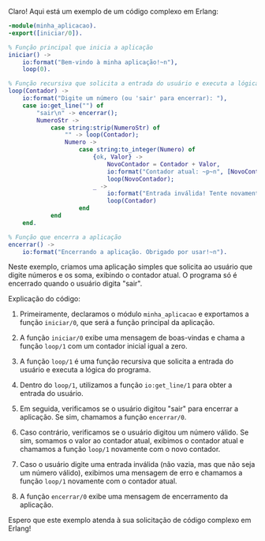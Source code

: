 Claro! Aqui está um exemplo de um código complexo em Erlang:

```erlang
-module(minha_aplicacao).
-export([iniciar/0]).

% Função principal que inicia a aplicação
iniciar() ->
    io:format("Bem-vindo à minha aplicação!~n"),
    loop(0).

% Função recursiva que solicita a entrada do usuário e executa a lógica do programa
loop(Contador) ->
    io:format("Digite um número (ou 'sair' para encerrar): "),
    case io:get_line("") of
        "sair\n" -> encerrar();
        NumeroStr -> 
            case string:strip(NumeroStr) of
                "" -> loop(Contador);
                Numero -> 
                    case string:to_integer(Numero) of
                        {ok, Valor} ->
                            NovoContador = Contador + Valor,
                            io:format("Contador atual: ~p~n", [NovoContador]),
                            loop(NovoContador);
                        _ -> 
                            io:format("Entrada inválida! Tente novamente.~n"),
                            loop(Contador)
                    end
            end
    end.

% Função que encerra a aplicação
encerrar() ->
    io:format("Encerrando a aplicação. Obrigado por usar!~n").
```

Neste exemplo, criamos uma aplicação simples que solicita ao usuário que digite números e os soma, exibindo o contador atual. O programa só é encerrado quando o usuário digita "sair".

Explicação do código:

1. Primeiramente, declaramos o módulo `minha_aplicacao` e exportamos a função `iniciar/0`, que será a função principal da aplicação.

2. A função `iniciar/0` exibe uma mensagem de boas-vindas e chama a função `loop/1` com um contador inicial igual a zero.

3. A função `loop/1` é uma função recursiva que solicita a entrada do usuário e executa a lógica do programa. 

4. Dentro do `loop/1`, utilizamos a função `io:get_line/1` para obter a entrada do usuário.

5. Em seguida, verificamos se o usuário digitou "sair" para encerrar a aplicação. Se sim, chamamos a função `encerrar/0`.

6. Caso contrário, verificamos se o usuário digitou um número válido. Se sim, somamos o valor ao contador atual, exibimos o contador atual e chamamos a função `loop/1` novamente com o novo contador.

7. Caso o usuário digite uma entrada inválida (não vazia, mas que não seja um número válido), exibimos uma mensagem de erro e chamamos a função `loop/1` novamente com o contador atual.

8. A função `encerrar/0` exibe uma mensagem de encerramento da aplicação.

Espero que este exemplo atenda à sua solicitação de código complexo em Erlang!